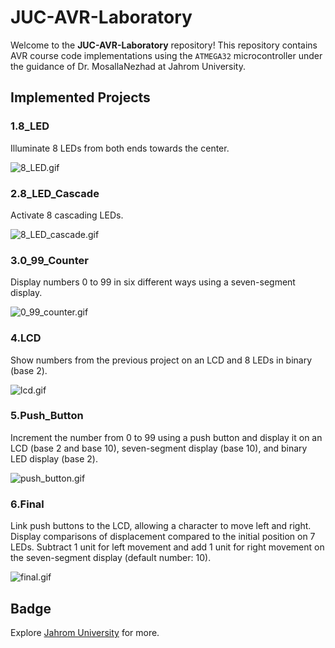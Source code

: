 # JUC-AVR-Laboratory

Welcome to the **JUC-AVR-Laboratory** repository! This repository contains AVR course code implementations using the `ATMEGA32` microcontroller under the guidance of Dr. MosallaNezhad at Jahrom University.

## Implemented Projects

### 1.8_LED 
Illuminate 8 LEDs from both ends towards the center.

![8_LED.gif](https://github.com/HuseynHuseyni/JUC-AVR-Laboratory/blob/master/projects/1.8_LED/8_LED.gif)

### 2.8_LED_Cascade
Activate 8 cascading LEDs.

![8_LED_cascade.gif](https://github.com/HuseynHuseyni/JUC-AVR-Laboratory/blob/master/projects/2.8_LED_cascade/8_LED_cascade.gif)

### 3.0_99_Counter
Display numbers 0 to 99 in six different ways using a seven-segment display.

![0_99_counter.gif](https://github.com/HuseynHuseyni/JUC-AVR-Laboratory/blob/master/projects/3.0_99_counter/0_99_counter.gif)

### 4.LCD
Show numbers from the previous project on an LCD and 8 LEDs in binary (base 2).

![lcd.gif](https://github.com/HuseynHuseyni/JUC-AVR-Laboratory/blob/master/projects/4.lcd/lcd.gif)

### 5.Push_Button
Increment the number from 0 to 99 using a push button and display it on an LCD (base 2 and base 10), seven-segment display (base 10), and binary LED display (base 2).

![push_button.gif](https://github.com/HuseynHuseyni/JUC-AVR-Laboratory/blob/master/projects/5.push_button/push_button.gif)

### 6.Final
Link push buttons to the LCD, allowing a character to move left and right. Display comparisons of displacement compared to the initial position on 7 LEDs. Subtract 1 unit for left movement and add 1 unit for right movement on the seven-segment display (default number: 10).

![final.gif](https://github.com/HuseynHuseyni/JUC-AVR-Laboratory/blob/master/projects/6.final/final.gif)

## Badge
Explore [Jahrom University](https://jahromu.ac.ir/en) for more.
